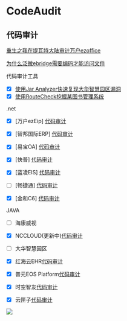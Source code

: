 # CodeAudit

## 代码审计

[重生之我在提瓦特大陆审计万户ezoffice](Code_Audit/whirezoffice.md)

[为什么泛微ebridge需要编码才能访问文件](Code_Audit/ebridge.md)

代码审计工具

- [x] [使用Jar Analyzer快速复现大华智慧园区漏洞](Code_Audit/jaranalyzer.md)
- [x]  [使用RouteCheck挖掘某图书管理系统](Code_Audit/tushu.md)

.net

- [x] [万户ezEip] [代码审计](Code_Audit/wanhu.md)

- [x] [智邦国际ERP] [代码审计](Code_Audit/zhibangguoji.md)

- [x] [易宝OA] [代码审计](Code_Audit/yibao.md)

- [x] [快普] [代码审计](Code_Audit/kuaipu.md)

- [x] [蓝凌EIS] [代码审计](Code_Audit/lanling.md)

- [ ] [畅捷通] [代码审计](Code_Audit)

- [x] [金和C6] [代码审计](Code_Audit/c6.md)

JAVA

- [ ] 海康威视
- [x] NCCLOUD(更新中)[代码审计](Code_Audit/nccloud.md)
- [ ] 大华智慧园区
- [x] 红海云EHR[代码审计](Code_Audit/honghaiyun.md)
- [x] 普元EOS Platform[代码审计](Code_Audit/puyuan.md)
- [x] 时空智友[代码审计](Code_Audit/shikong.md)
- [x] 云匣子[代码审计](Code_Audit/yunxiazi.md)





![](https://img.xwyue.com/i/2024/03/29/660619bd229f5.png)









